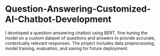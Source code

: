 # Question-Answering-Customized-AI-Chatbot-Development
I developed a question-answering chatbot using BERT, fine-tuning the model on a custom dataset of questions and answers to provide accurate, contextually relevant responses. The project includes data preprocessing, model training, evaluation, and saving for future deployment.
